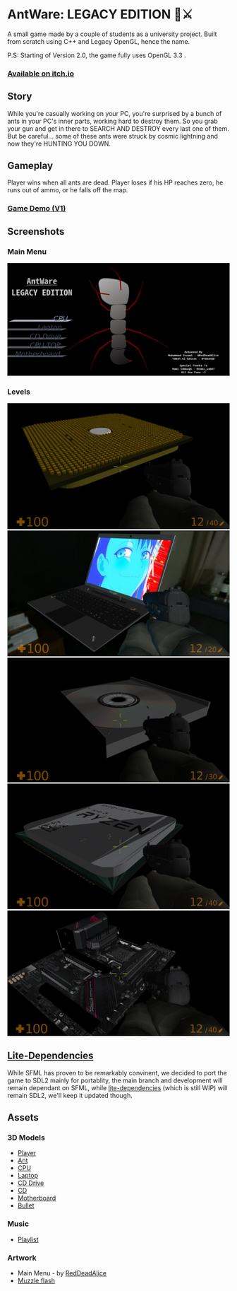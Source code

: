 
# AntWare: LEGACY EDITION 🐜⚔

A small game made by a couple of students as a university project.
Built from scratch using C++ and Legacy OpenGL, hence the name.

P.S: Starting of Version 2.0, the game fully uses OpenGL 3.3 .

### [Available on itch.io](https://reddeadalice.itch.io/antware)

## Story

While you're casually working on your PC, you're surprised by a bunch of ants in your PC's inner parts, working hard to destroy them.
So you grab your gun and get in there to SEARCH AND DESTROY every last one of them.
But be careful... some of these ants were struck by cosmic lightning and now they're HUNTING YOU DOWN.

## Gameplay

Player wins when all ants are dead.
Player loses if his HP reaches zero, he runs out of ammo, or he falls off the map.

### [Game Demo (V1) ](https://youtu.be/YjLi0lY-T60)


## Screenshots

### Main Menu
![Main Menu](Screenshots/main-menu.png)

### Levels
![CPU (V1)](Screenshots/cpu.png)
![Laptop (V1)](Screenshots/laptop.png)
![CD Drive (V1)](Screenshots/cd-drive.png)
![CPU Top (V1)](Screenshots/cpu-top.png)
![Motherboard (V1)](Screenshots/motherboard.png)

## [Lite-Dependencies](https://github.com/Red1C3/AntWare/tree/lite-dependencies)
While SFML has proven to be remarkably convinent, we decided to port the game to SDL2 mainly for portablity, the main branch and development will remain dependant on SFML, while [lite-dependencies](https://github.com/Red1C3/AntWare/tree/lite-dependencies) (which is still WIP) will remain SDL2, we'll keep it updated though.

## Assets

### 3D Models
- [Player](https://skfb.ly/opxOo)
- [Ant](https://skfb.ly/onZFU)
- [CPU](https://skfb.ly/on9Ao)
- [Laptop](https://skfb.ly/onRBU)
- [CD Drive](https://skfb.ly/6FSsQ)
- [CD](https://skfb.ly/6SAOI)
- [Motherboard](https://skfb.ly/6VuN9)
- [Bullet](https://skfb.ly/6WOKZ)

### Music
- [Playlist](https://youtube.com/playlist?list=PLq2aS32V3IdYErNVHD19SYDd0Jw0xeJ1h)

### Artwork
- Main Menu - by [RedDeadAlice](https://github.com/RedDeadAlice)
- [Muzzle flash](https://pin.it/3HtyRTw)
